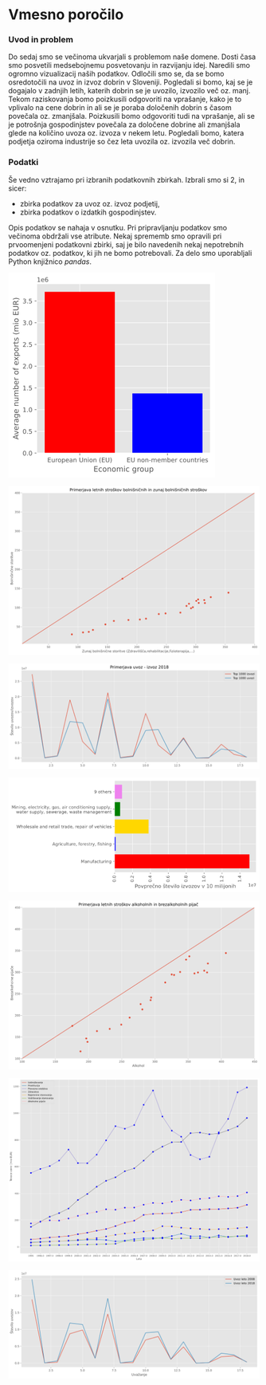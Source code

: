 # Vmesno poročilo

### Uvod in problem
Do sedaj smo se večinoma ukvarjali s problemom naše domene. Dosti časa smo posvetili medsebojnemu posvetovanju in razvijanju idej. Naredili smo ogromno vizualizacij naših podatkov. Odločili smo se, da se bomo osredotočili na uvoz in izvoz dobrin v Sloveniji. Pogledali si bomo, kaj se je dogajalo v zadnjih letih, katerih dobrin se je uvozilo, izvozilo več oz. manj. Tekom raziskovanja bomo poizkusili odgovoriti na vprašanje, kako je to vplivalo na cene dobrin in ali se je poraba določenih dobrin s časom povečala oz. zmanjšala. Poizkusili bomo odgovoriti tudi na vprašanje, ali se je potrošnja gospodinjstev povečala za določene dobrine ali zmanjšala glede na količino uvoza oz. izvoza v nekem letu. Pogledali bomo, katera podjetja oziroma industrije so čez leta uvozila oz. izvozila več dobrin.

### Podatki

Še vedno vztrajamo pri izbranih podatkovnih zbirkah. Izbrali smo si 2, in sicer:
* zbirka podatkov za uvoz oz. izvoz podjetij,
* zbirka podatkov o izdatkih gospodinjstev.

Opis podatkov se nahaja v osnutku. Pri pripravljanju podatkov smo večinoma obdržali vse atribute. Nekaj sprememb smo opravili pri prvoomenjeni podatkovni zbirki, saj je bilo navedenih nekaj nepotrebnih podatkov oz. podatkov, ki jih ne bomo potrebovali. Za delo smo uporabljali Python knjižnico *pandas*. 

![alt text](https://github.com/rokserak/PR20-SOHG/raw/master/grafi/EUvsNEEU.png "Izvoz EU vs ne-EU")

![alt text](https://github.com/rokserak/PR20-SOHG/raw/master/grafi/bolnca%20scatter.png "Poraba bolnica vs ne bolnice za zdravljenje")

![alt text](https://github.com/rokserak/PR20-SOHG/raw/master/grafi/izviz2018.png "Izvoz 2018")

![alt text](https://github.com/rokserak/PR20-SOHG/raw/master/grafi/izvoz_panoge.png "Izvoz po panogah")

![alt text](https://github.com/rokserak/PR20-SOHG/raw/master/grafi/pjaca%20scatter.png "Alkohol vs brezalkoholn")

![alt text](https://github.com/rokserak/PR20-SOHG/raw/master/grafi/tavlk%20gospodinstvo.png "gospodinjstvo")

![alt text](https://github.com/rokserak/PR20-SOHG/raw/master/grafi/uvoz20082018.png "Izvoz 2018")

